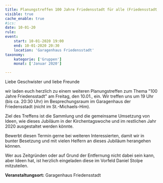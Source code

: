 ```yaml
---
title: Planungstreffen 100 Jahre Friedensstadt für alle (Friedensstadt, nicht im St.-Michaels-Heim)
visible: true
cache_enable: true
#ics: 
date: 10-01-20
rule: 
event:
	start: 10-01-2020 19:00
	end: 10-01-2020 20:30
	location: 'Garagenhaus Friedensstadt'
taxonomy:
	kategorie: ['Gruppen']
	monat: ['Januar 2020']

---
```

Liebe Geschwister und liebe Freunde
 
wir laden euch herzlich zu einem weiteren Planungstreffen zum Thema "100 Jahre Friedensstadt" am Freitag, den 10.01., ein.
Wir treffen uns um 19 Uhr (bis ca. 20:30 Uhr) im Besprechungsraum im Garagenhaus der Friedensstadt (nicht im St.-Michaels-Him).
 
Ziel des Treffens ist die Sammlung und die gemeinsame Umsetzung von Ideen, wie dieses Jubiläum in der Kirchentagswoche und im restlichen Jahr 2020 ausgestaltet werden könnte.
 
Bewerbt diesen Termin gerne bei weiteren Interessierten, damit wir in bunter Besetzung und mit vielen Helfern an dieses Jubiläum herangehen können.

Wer aus Zeitgründen oder auf Grund der Entfernung nicht dabei sein kann, aber Ideen hat, ist herzlich eingeladen diese im Vorfeld Daniel Stolpe mitzuteilen.



**Veranstaltungsort:** Garagenhaus Friedensstadt


